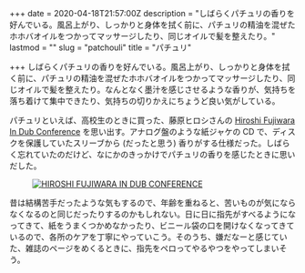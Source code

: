 +++
date = 2020-04-18T21:57:00Z
description = "しばらくパチュリの香りを好んでいる。風呂上がり、しっかりと身体を拭く前に、パチュリの精油を混ぜたホホバオイルをつかってマッサージしたり、同じオイルで髪を整えたり。"
lastmod = ""
slug = "patchouli"
title = "パチュリ"

+++
しばらくパチュリの香りを好んでいる。風呂上がり、しっかりと身体を拭く前に、パチュリの精油を混ぜたホホバオイルをつかってマッサージしたり、同じオイルで髪を整えたり。なんとなく墨汁を感じさせるような香りが、気持ちを落ち着けて集中できたり、気持ちの切りかえにちょうど良い気がしている。

パチュリといえば、高校生のときに買った、藤原ヒロシさんの [Hiroshi Fujiwara In Dub Conference](https://www.amazon.co.jp/exec/obidos/ASIN/B0000563SJ/2xup-22) を思い出す。アナログ盤のような紙ジャケの CD で、ディスクを保護していたスリーブから (だったと思う) 香りがする仕様だった。しばらく忘れていたのだけど、なにかのきっかけでパチュリの香りを感じたときに思いだした。

<figure>
  <a href="https://www.amazon.co.jp/exec/obidos/ASIN/B0000563SJ/2xup-22">
    <img alt="HIROSHI FUJIWARA IN DUB CONFERENCE" src="https://images-fe.ssl-images-amazon.com/images/P/B0000563SJ.jpg">
  </a>
</figure>

昔は結構苦手だったような気もするので、年齢を重ねると、苦いものが気にならなくなるのと同じだったりするのかもしれない。日に日に指先がすべるようになってきて、紙をうまくつかめなかったり、ビニール袋の口を開けなくなってきているので、各所のケアを丁寧にやっていこう。そのうち、嫌だなーと感じていた、雑誌のページをめくるときに、指先をペロってやるやつをやってしまいそう。